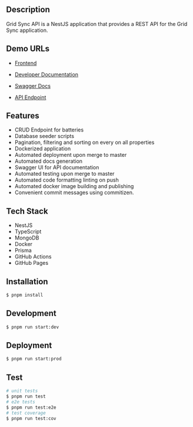 ## Description

Grid Sync API is a NestJS application that provides a REST API for the Grid Sync application.

## Demo URLs

- [Frontend](https://grid-sync.vercel.app/)

- [Developer Documentation](https://sagyam.github.io/grid-sync-api/)

- [Swagger Docs](https://beige-dog-toga.cyclic.app/swagger-docs/)

- [API Endpoint](https://beige-dog-toga.cyclic.app/)

## Features

- CRUD Endpoint for batteries
- Database seeder scripts
- Pagination, filtering and sorting on every on all properties
- Dockerized application
- Automated deployment upon merge to master
- Automated docs generation
- Swagger UI for API documentation
- Automated testing upon merge to master
- Automated code formatting linting on push
- Automated docker image building and publishing
- Convenient commit messages using commitizen.

## Tech Stack

- NestJS
- TypeScript
- MongoDB
- Docker
- Prisma
- GitHub Actions
- GitHub Pages

## Installation

```bash
$ pnpm install
```

## Development

```bash
$ pnpm run start:dev
```

## Deployment

```bash
$ pnpm run start:prod
```

## Test

```bash
# unit tests
$ pnpm run test
# e2e tests
$ pnpm run test:e2e
# test coverage
$ pnpm run test:cov
```


